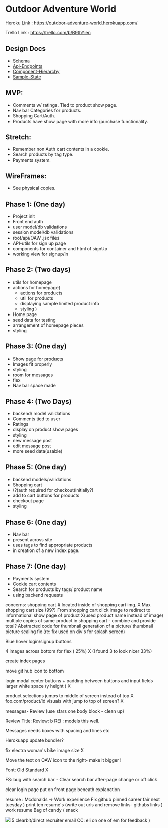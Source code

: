 # Outdoor Adventure World

Heroku Link :
https://outdoor-adventure-world.herokuapp.com/

Trello Link :
https://trello.com/b/B9thYlen

## Design Docs
- [Schema](./schema.md)
- [Api-Endpoints](./api-endpoints.md)
- [Component-Hierarchy](./component-hierarchy.md)
- [Sample-State](./sample-state.md)

## MVP:
- Comments w/ ratings. Tied to product show page.
- Nav bar Categories for products.
- Shopping Cart/Auth.
- Products have show page with more info /purchase functionality.

## Stretch:
- Remember non Auth cart contents in a cookie.
- Search products by tag type.
- Payments system.

## WireFrames:
- See physical copies.


## Phase 1: (One day)
- Project init
- Front end auth
- user model/db validations
- session model/db validations
- root/api/OAW .jsx files
- API-utils for sign up page
- components for container and html of signUp
- working view for signup/in

## Phase 2: (Two days)
- utils for homepage
- actions for homepage(
  - actions for products
  - util for products
  - displaying sample limited product info
  - styling
  )
- Home page
- seed data for testing
- arrangement of homepage pieces
- styling

## Phase 3: (One day)
- Show page for products
- Images fit properly
- styling
- room for messages
- flex
- Nav bar space made

## Phase 4: (Two Days)
- backend/ model validations
- Comments tied to user
- Ratings
- display on product show pages
- styling
- new message post
- edit message post
- more seed data(usable)

## Phase 5: (One day)
- backend models/validations
- Shopping cart
- (?)auth required for checkout(initially?)
- add to cart buttons for products
- checkout page
- styling

## Phase 6: (One day)
- Nav bar
- present across site
- uses tags to find appropriate products
- in creation of a new index page.

## Phase 7: (One day)
- Payments system
- Cookie cart contents
- Search for products by tags/ product name
- using backend requests



concerns: shopping cart # located inside of shopping cart img. X
Max shopping cart size (99?)
From shopping cart click image to redirect to informational show page of product X(used product name instead of image)
multiple copies of same product in shopping cart - combine and provide total?
Abstracted code for thumbnail generation of a picture/ thumbnail picture scaling fix (re: fix used on div's for splash screen)

Blue hover login/signup buttons

4 images across bottom for flex ( 25%) X
(I found 3 to look nicer 33%)

create index pages


move git hub icon to bottom

login modal center buttons + padding between buttons and input fields
larger white space (y height ) X


product selections jumps to middle of screen instead of top X
foo.com/product/id visuals with jump to top of screen? X


messages- Review (use stars one body block - clean up)

Review Title:
Review: b REI : models this well.

Messages needs boxes with spacing and lines etc

Herokuapp update bundler?

fix electra woman's bike image size X

Move the text on OAW icon to the right- make it bigger !

Font: Old Standard X

FS: bug with search bar - Clear search bar after-page change or off click

clear login page put on front page beneath explanation

resume : Mcdonalds -> Work experience
Fix github pinned
career fair next tuesday ) print ten resume's (write out urls and remove links- githubs links
)
work resume
Bag of candy / snack

  <span id="nav-title"><img src={logo} /></span> 
5 clearbit/direct recruiter email  CC: eli on one of em for feedback )
